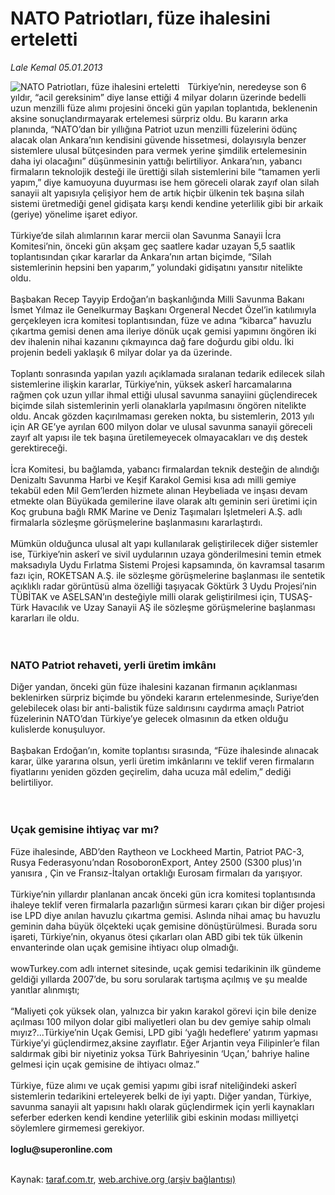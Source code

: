 # NATO Patriotları, füze ihalesini erteletti

*Lale Kemal 05.01.2013*

<div class="yazi"><img align="left" alt="NATO Patriotları, füze ihalesini erteletti" border="0" src="http://www.taraf.com.tr/fotoraflar/makaleler/nato-patriotlari-fuze-ihalesini-erteletti_27_orijinal.jpg" style="border-right-width:10px; border-color:#FFFFFF"/>Türkiye’nin, neredeyse son 6 yıldır, “acil gereksinim” diye lanse ettiği 4 milyar doların üzerinde bedelli uzun menzilli füze alımı projesini önceki gün yapılan toplantıda, beklenenin aksine sonuçlandırmayarak ertelemesi sürpriz oldu. Bu kararın arka planında, “NATO’dan bir yıllığına Patriot uzun menzilli füzelerini ödünç alacak olan Ankara’nın kendisini güvende hissetmesi, dolayısıyla benzer sistemlere ulusal bütçesinden para vermek yerine şimdilik ertelemesinin daha iyi olacağını” düşünmesinin yattığı belirtiliyor. Ankara’nın, yabancı firmaların teknolojik desteği ile ürettiği silah sistemlerini bile “tamamen yerli yapım,” diye kamuoyuna duyurması ise hem göreceli olarak zayıf olan silah sanayii alt yapısıyla çelişiyor hem de artık hiçbir ülkenin tek başına silah sistemi üretmediği genel gidişata karşı kendi kendine yeterlilik gibi bir arkaik (geriye) yönelime işaret ediyor.<br/><br/>Türkiye’de silah alımlarının karar mercii olan Savunma Sanayii İcra Komitesi’nin, önceki gün akşam geç saatlere kadar uzayan 5,5 saatlik toplantısından çıkar kararlar da Ankara’nın artan biçimde, “Silah sistemlerinin hepsini ben yaparım,” yolundaki gidişatını yansıtır nitelikte oldu.<br/><br/>Başbakan Recep Tayyip Erdoğan’ın başkanlığında Milli Savunma Bakanı İsmet Yılmaz ile Genelkurmay Başkanı Orgeneral Necdet Özel’in katılımıyla gerçekleyen icra komitesi toplantısından, füze ve adına “kibarca” havuzlu çıkartma gemisi denen ama ileriye dönük uçak gemisi yapımını öngören iki dev ihalenin nihai kazanını çıkmayınca dağ fare doğurdu gibi oldu. İki projenin bedeli yaklaşık 6 milyar dolar ya da üzerinde.<br/><br/>Toplantı sonrasında yapılan yazılı açıklamada sıralanan tedarik edilecek silah sistemlerine ilişkin kararlar, Türkiye’nin, yüksek askerî harcamalarına rağmen çok uzun yıllar ihmal ettiği ulusal savunma sanayiini güçlendirecek biçimde silah sistemlerinin yerli olanaklarla yapılmasını öngören nitelikte oldu. Ancak gözden kaçırılmaması gereken nokta, bu sistemlerin, 2013 yılı için AR GE’ye ayrılan 600 milyon dolar ve ulusal savunma sanayii göreceli zayıf alt yapısı ile tek başına üretilemeyecek olmayacakları ve dış destek gerektireceği.<br/><br/>İcra Komitesi, bu bağlamda, yabancı firmalardan teknik desteğin de alındığı Denizaltı Savunma Harbi ve Keşif Karakol Gemisi kısa adı milli gemiye tekabül eden Mil Gem’lerden hizmete alınan Heybeliada ve inşası devam etmekte olan Büyükada gemilerine ilave olarak altı geminin seri üretimi için Koç grubuna bağlı RMK Marine ve Deniz Taşımaları İşletmeleri A.Ş. adlı firmalarla sözleşme görüşmelerine başlanmasını kararlaştırdı.<br/><br/>Mümkün olduğunca ulusal alt yapı kullanılarak geliştirilecek diğer sistemler ise, Türkiye’nin askerî ve sivil uydularının uzaya gönderilmesini temin etmek maksadıyla Uydu Fırlatma Sistemi Projesi kapsamında, ön kavramsal tasarım fazı için, ROKETSAN A.Ş. ile sözleşme görüşmelerine başlanması ile sentetik açıklıklı radar görüntüsü alma özelliği taşıyacak Göktürk 3 Uydu Projesi’nin TÜBİTAK ve ASELSAN’ın desteğiyle milli olarak geliştirilmesi için, TUSAŞ-Türk Havacılık ve Uzay Sanayii AŞ ile sözleşme görüşmelerine başlanması kararları ile oldu.<br/><br/><br/>
<h3>NATO Patriot rehaveti, yerli üretim imkânı</h3>Diğer yandan, önceki gün füze ihalesini kazanan firmanın açıklanması beklenirken sürpriz biçimde bu yöndeki kararın ertelenmesinde, Suriye’den gelebilecek olası bir anti-balistik füze saldırısını caydırma amaçlı Patriot füzelerinin NATO’dan Türkiye’ye gelecek olmasının da etken olduğu kulislerde konuşuluyor.<br/><br/>Başbakan Erdoğan’ın, komite toplantısı sırasında, “Füze ihalesinde alınacak karar, ülke yararına olsun, yerli üretim imkânlarını ve teklif veren firmaların fiyatlarını yeniden gözden geçirelim, daha ucuza mâl edelim,” dediği belirtiliyor.<br/><br/><br/>
<h3>Uçak gemisine ihtiyaç var mı?</h3>Füze ihalesinde, ABD’den Raytheon ve Lockheed Martin, Patriot PAC-3, Rusya Federasyonu’ndan RosoboronExport, Antey 2500 (S300 plus)’ın yanısıra , Çin ve Fransız-İtalyan ortaklığı Eurosam firmaları da yarışıyor.<br/><br/>Türkiye’nin yıllardır planlanan ancak önceki gün icra komitesi toplantısında ihaleye teklif veren firmalarla pazarlığın sürmesi kararı çıkan bir diğer projesi ise LPD diye anılan havuzlu çıkartma gemisi. Aslında nihai amaç bu havuzlu geminin daha büyük ölçekteki uçak gemisine dönüştürülmesi. Burada soru işareti, Türkiye’nin, okyanus ötesi çıkarları olan ABD gibi tek tük ülkenin envanterinde olan uçak gemisine ihtiyacı olup olmadığı.<br/><br/>wowTurkey.com adlı internet sitesinde, uçak gemisi tedarikinin ilk gündeme geldiği yıllarda 2007’de, bu soru sorularak tartışma açılmış ve şu mealde yanıtlar alınmıştı;<br/><br/>“Maliyeti çok yüksek olan, yalnızca bir yakın karakol görevi için bile denize açılması 100 milyon dolar gibi maliyetleri olan bu dev gemiye sahip olmalı mıyız?...Türkiye’nin Uçak Gemisi, LPD gibi ‘yağlı hedeflere’ yatırım yapması Türkiye’yi güçlendirmez,aksine zayıflatır. Eğer Arjantin veya Filipinler’e filan saldırmak gibi bir niyetiniz yoksa Türk Bahriyesinin ‘Uçan,’ bahriye haline gelmesi için uçak gemisine de ihtiyacı olmaz.”<br/><br/>Türkiye, füze alımı ve uçak gemisi yapımı gibi israf niteliğindeki askerî sistemlerin tedarikini erteleyerek belki de iyi yaptı. Diğer yandan, Türkiye, savunma sanayii alt yapısını haklı olarak güçlendirmek için yerli kaynakları seferber ederken kendi kendine yeterlilik gibi eskinin modası milliyetçi söylemlere girmemesi gerekiyor.<br/><br/><b>loglu@superonline.com</b><br/><br/>
</div>

Kaynak: [taraf.com.tr](http://www.taraf.com.tr/lale-kemal/makale-nato-patriotlari-fuze-ihalesini-erteletti.htm), [web.archive.org (arşiv bağlantısı)](http://web.archive.org/web/20130805221043/http://www.taraf.com.tr/lale-kemal/makale-nato-patriotlari-fuze-ihalesini-erteletti.htm)
